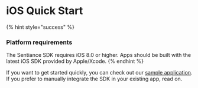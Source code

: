# iOS Quick Start

{% hint style="success" %}
### Platform requirements

The Sentiance SDK requires iOS 8.0 or higher. Apps should be built with the latest iOS SDK provided by Apple/Xcode.
{% endhint %}

If you want to get started quickly, you can check out our [sample application](https://github.com/sentiance/sdk-starter-ios). If you prefer to manually integrate the SDK in your existing app, read on.

